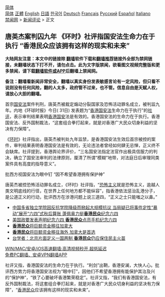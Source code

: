  <!-- 面包屑导航 --> <div class="breadcrumb"><!-- GTranslate: https://gtranslate.io/ -->  <div class="switcher notranslate">  <div class="selected">  <a href="#" onclick="return false;"> 简体</a>  </div>  <div class="option">  <a href="https://www.bannedbook.org" onclick="doGTranslate('zh-CN|zh-CN');jQuery('div.switcher div.selected a').html(jQuery(this).html());return false;" title="简体中文" class="nturl selected"> 简体</a>  <a href="https://www.bannedbook.org/zh-tw/" onclick="doGTranslate('zh-CN|zh-TW');jQuery('div.switcher div.selected a').html(jQuery(this).html());return false;" title="繁體中文" class="nturl"> 正體</a>  <a href="https://www.bannedbook.org/en/" onclick="doGTranslate('zh-CN|en');jQuery('div.switcher div.selected a').html(jQuery(this).html());return false;" title="English" class="nturl"> English</a>  <a href="https://www.bannedbook.org/ja/" onclick="doGTranslate('zh-CN|ja');jQuery('div.switcher div.selected a').html(jQuery(this).html());return false;" title="日本語" class="nturl"> 日語</a>  <a href="https://www.bannedbook.org/ko/" onclick="doGTranslate('zh-CN|ko');jQuery('div.switcher div.selected a').html(jQuery(this).html());return false;" title="한국어" class="nturl"> 한국어</a>  <a href="https://www.bannedbook.org/de/" onclick="doGTranslate('zh-CN|de');jQuery('div.switcher div.selected a').html(jQuery(this).html());return false;" title="Deutsch" class="nturl"> Deutsch</a>  <a href="https://www.bannedbook.org/fr/" onclick="doGTranslate('zh-CN|fr');jQuery('div.switcher div.selected a').html(jQuery(this).html());return false;" title="Français" class="nturl"> Français</a>  <a href="https://www.bannedbook.org/ru/" onclick="doGTranslate('zh-CN|ru');jQuery('div.switcher div.selected a').html(jQuery(this).html());return false;" title="Русский" class="nturl"> Русский</a>  <a href="https://www.bannedbook.org/es/" onclick="doGTranslate('zh-CN|es');jQuery('div.switcher div.selected a').html(jQuery(this).html());return false;" title="Español" class="nturl"> Español</a>  <a href="https://www.bannedbook.org/it/" onclick="doGTranslate('zh-CN|it');jQuery('div.switcher div.selected a').html(jQuery(this).html());return false;" title="Italiano" class="nturl"> Italiano</a>  </div>  </div>      <div class='breadcrumb-sub'><!-- Breadcrumb NavXT 6.3.0 --> <a href="https://www.bannedbook.org/" class="home">禁闻网</a> &gt; <a href="https://www.bannedbook.org/bnews/comments/" class="category">新闻评论</a> &gt; 正文</div></div><h2>唐英杰案判囚九年 《环时》社评指国安法生命力在于执行 “香港民众应该拥有这样的现实和未来”</h2> <p class="notice"><b>大陆网友注意：本文中的链接除 <a href="https://github.com/bannedbook/fanqiang" >翻墙</a>软件下载和<a href="https://github.com/killgcd/justmysocks/blob/master/README.md">翻墙推荐</a>链接外全部为禁网链接，未翻墙状态下打不开，请勿点击。此为文字版禁闻，欲看图文视频完整版和更多禁闻，请下载<a href="https://github.com/bannedbook/fanqiang">翻墙软件或APP</a>后翻墙上禁闻网。</p><p>备注：翻墙看新闻非常安全，翻墙以真实身份发表敏感言论有一定风险，但只看不说则没有任何风险，翻的人太多，政府管不过来，也不管。信息自由是天赋人权，请放心大胆的翻墙。</b></p>  <div class="entry">  <p>首宗<a href="https://www.bannedbook.org/bnews/tag/%e5%9b%bd%e5%ae%89%e6%b3%95/" class="st_tag internal_tag" rel="tag" title="标签 国安法 下的日志">国安法</a>案件判刑，唐英杰被裁定煽动分裂国家及恐怖活动罪名成立，被判监九年。内地《环球时报》今日( 31日) 发表题为“<a href="https://www.bannedbook.org/bnews/tag/%e9%a6%99%e6%b8%af%e5%9b%bd%e5%ae%89%e6%b3%95/" class="st_tag internal_tag" rel="tag" title="标签 香港国安法 下的日志">香港国安法</a>生命力在于执行”的<a href="https://www.bannedbook.org/bnews/tag/%E7%A4%BE%E8%AF%84/" class="st_tag internal_tag" rel="tag" title="标签 社评 下的日志">社评</a>，表示审判结果表明<a href="https://www.bannedbook.org/bnews/tag/%e9%a6%99%e6%b8%af/" class="st_tag internal_tag" rel="tag" title="标签 香港 下的日志">香港</a><a href="https://www.bannedbook.org/bnews/tag/%E5%9B%BD%E5%AE%89/" class="st_tag internal_tag" rel="tag" title="标签 国安 下的日志">国安</a>法是有效的。香港国安法的生命力在于执行。香港国安法、反外国制裁法，“这套组合拳打起来，就是对香港广大民众切身利益的坚决有力保障”。</p> <p>《<a href="https://www.bannedbook.org/bnews/tag/%E7%8E%AF%E6%97%B6/" class="st_tag internal_tag" rel="tag" title="标签 环时 下的日志">环时</a>》社评指出，唐英杰被判处九年监禁，是香港国安法生效后首宗被控的案件，审判结果表明香港国安法是有效的，无论违法者曾经如何肆无忌惮，正义终不会缺席。社评提到，香港舆论界评价，“三名国安法指定法官作出极具信服力的判决，确立了国安法审判的法律原则，厘清了所谓“模糊”地带，对法庭日后审理同类案件具有高度的指导意义”。</p>  <p>批西方视国安法为眼中钉 “因不希望香港拥有保护神”</p> <p>唐英杰被控恐怖活动罪名成立，《环时》社评指，“<a href="https://www.bannedbook.org/bnews/tag/%e6%81%90%e6%80%96%e4%b8%bb%e4%b9%89/" class="st_tag internal_tag" rel="tag" title="标签 恐怖主义 下的日志">恐怖主义</a>就是恐怖主义，逾越人类文明底线的行径，在世界上任何地方都不能纵容”，指香港依法惩治乱港分子，是公道正义的行动，批评西方在涉港问题上说三道四，“正义之士只能嗤之以鼻。”</p>  <ul class='op-related-articles' title='相关阅读'> <li><a href='https://www.bannedbook.org/bnews/bannedvideo/20210610/1563997.html' target='_blank'>中国多省独立学院因反抗学院降级而掀起大规模抗议  当局疑已将事件定性“暴动”展开“六四”式秋后算账  蓬佩奥力挺<b>香港民众</b>纪念六四</a></li> <li><a href='https://www.bannedbook.org/bnews/baitai/20210606/1561267.html' target='_blank'>美国政要发表声明纪念六四 <b>香港民众</b>点亮手机纪念六四</a></li> <li><a href='https://www.bannedbook.org/bnews/baitai/20210329/1515096.html' target='_blank'><b>香港民众</b>将巨额资金移往加拿大</a></li> <li><a href='https://www.bannedbook.org/bnews/cnnews/hknews/20210329/1515045.html' target='_blank'><b>香港民众</b>将巨额资金移往海外 加拿大是首选</a></li> <li><a href='https://www.bannedbook.org/bnews/headline/20210315/1505342.html' target='_blank'>台学者：北京片面定义一国两制 <b>香港民众</b>仍应保住民主火苗</a></li> </ul> <p class="texttj"> <a href="https://github.com/bannedbook/fanqiang/wiki/V2ray%E6%9C%BA%E5%9C%BA" target="_blank">WIN/MAC/安卓/iOS高速翻墙:高清视频秒开,超低延迟</a><br/> <a href="https://github.com/bannedbook/fanqiang/wiki/%E7%A6%81%E9%97%BB%E7%BD%91%E5%AE%89%E5%8D%93%E7%BF%BB%E5%A2%99%E6%96%B0%E9%97%BBAPP" target="_blank">免费PC翻墙、安卓VPN翻墙APP</a></p><p>社评又指，香港国安法的生命力在于执行。“利剑”出鞘，香港安澜，大快人心。批评西方势力将香港国安法视为“眼中钉”，因他们不希望香港拥有能保护其治及兴的“保护神”，“铁了心要破坏香港繁荣稳定”。社评又指，“我们有香港国安法，有反外国制裁法，将这套组合拳打起来，就是对香港广大民众切身利益的坚决有力保障”，“<a href="https://www.bannedbook.org/bnews/tag/%E9%A6%99%E6%B8%AF%E6%B0%91%E4%BC%97/" class="st_tag internal_tag" rel="tag" title="标签 香港民众 下的日志">香港民众</a>应该拥有这样的现实和未来”。</p> <a name='sharetosocial'></a>  <div style="margin-bottom:5px;padding-bottom:5px;clear:both"> <div id="archive-pix-1" class="banner-ads"> <!-- AuctionX Display platform tag START --> <div id="26318x728x90x621x_ADSLOT2" clicktrack="%%CLICK_URL_ESC%%"></div> <!-- AuctionX Display platform tag END --> </div> <div id="archive-pix-2" class="banner-ads"> <!-- AuctionX Display platform tag START --> <div id="26315x300x250x621x_ADSLOT2" clicktrack="%%CLICK_URL_ESC%%"></div> <!-- AuctionX Display platform tag END --> </div> </div>  <div id="archive-pix-1" class="banner-ads"> <!-- AuctionX Display platform tag START --> <div id="26318x728x90x621x_ADSLOT3" clicktrack="%%CLICK_URL_ESC%%"></div> <!-- AuctionX Display platform tag END --> </div> </div><!--END ENTRY--> 